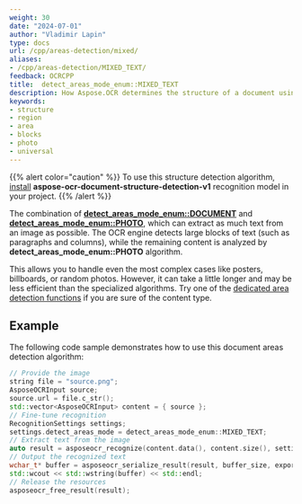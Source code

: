 ```yaml
---
weight: 30
date: "2024-07-01"
author: "Vladimir Lapin"
type: docs
url: /cpp/areas-detection/mixed/
aliases:
- /cpp/areas-detection/MIXED_TEXT/
feedback: OCRCPP
title:  detect_areas_mode_enum::MIXED_TEXT
description: How Aspose.OCR determines the structure of a document using the detect_areas_mode_enum::MIXED_TEXT algorithm.
keywords:
- structure
- region
- area
- blocks
- photo
- universal
---
```


{{% alert color="caution" %}} 
To use this structure detection algorithm, [install](/ocr/cpp/modules/) **aspose-ocr-document-structure-detection-v1** recognition model in your project.
{{% /alert %}}

The combination of [**detect_areas_mode_enum::DOCUMENT**](/ocr/cpp/areas-detection/document/) and [**detect_areas_mode_enum::PHOTO**](/ocr/cpp/areas-detection/photo/), which can extract as much text from an image as possible. The OCR engine detects large blocks of text (such as paragraphs and columns), while the remaining content is analyzed by **detect_areas_mode_enum::PHOTO** algorithm.

This allows you to handle even the most complex cases like posters, billboards, or random photos. However, it can take a little longer and may be less efficient than the specialized algorithms. Try one of the [dedicated area detection functions](/ocr/cpp/areas-detection/#area-detection-modes) if you are sure of the content type.

## Example

The following code sample demonstrates how to use this document areas detection algorithm:

```cpp
// Provide the image
string file = "source.png";
AsposeOCRInput source;
source.url = file.c_str();
std::vector<AsposeOCRInput> content = { source };
// Fine-tune recognition
RecognitionSettings settings;
settings.detect_areas_mode = detect_areas_mode_enum::MIXED_TEXT;
// Extract text from the image
auto result = asposeocr_recognize(content.data(), content.size(), settings);
// Output the recognized text
wchar_t* buffer = asposeocr_serialize_result(result, buffer_size, export_format::text);
std::wcout << std::wstring(buffer) << std::endl;
// Release the resources
asposeocr_free_result(result);
```

